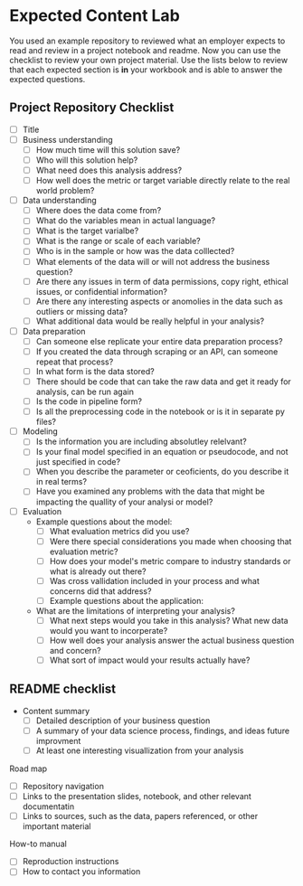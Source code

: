 # Expected Content Lab

You used an example repository to reviewed what an employer expects to read and review in a project notebook and readme. Now you can use the checklist to review your own project material. Use the lists below to review that each expected section is **in** your workbook and is able to answer the expected questions.


## Project Repository Checklist

- [ ] Title
- [ ] Business understanding
   - [ ] How much time will this solution save?
   - [ ] Who will this solution help?
   - [ ] What need does this analysis address?
   - [ ] How well does the metric or target variable directly relate to the real world problem?
- [ ] Data understanding
   - [ ] Where does the data come from?
   - [ ] What do the variables mean in actual language?
   - [ ] What is the target varialbe?
   - [ ] What is the range or scale of each variable?
   - [ ] Who is in the sample or how was the data colllected?
   - [ ] What elements of the data will or will not address the business question?
   - [ ] Are there any issues in term of data permissions, copy right, ethical issues, or confidential information?
   - [ ] Are there any interesting aspects or anomolies in the data such as outliers or missing data?
   - [ ] What additional data would be really helpful in your analysis?
- [ ] Data preparation
   - [ ] Can someone else replicate your entire data preparation process?
   - [ ] If you created the data through scraping or an API, can someone repeat that process?
   - [ ] In what form is the data stored?
   - [ ] There should be code that can take the raw data and get it ready for analysis, can be run again
   - [ ] Is the code in pipeline form?
   - [ ] Is all the preprocessing code in the notebook or is it in separate py files?
- [ ] Modeling
   - [ ] Is the information you are including absolutley relelvant?
   - [ ] Is your final model specified in an equation or pseudocode, and not just specified in code?
   - [ ] When you describe the parameter or ceoficients, do you describe it in real terms?
   - [ ] Have you examined any problems with the data that might be impacting the quallity of your analysi or model?
- [ ] Evaluation
   - Example questions about the model:
      - [ ] What evaluation metrics did you use?
      - [ ] Were there special considerations you made when choosing that evaluation metric?
      - [ ] How does your model's metric compare to industry standards or what is already out there?
      - [ ] Was cross vallidation included in your process and what concerns did that address?
      - [ ] Example questions about the application:
   - What are the limitations of interpreting your analysis?
      - [ ] What next steps would you take in this analysis? What new data would you want to incorperate?
      - [ ] How well does your analysis answer the actual business question and concern?
      - [ ] What sort of impact would your results actually have?

## README checklist

- Content summary
  - [ ] Detailed description of your business question
  - [ ] A summary of your data science process, findings, and ideas future improvment
  - [ ] At least one interesting visuallization from your analysis

Road map
  - [ ] Repository navigation
  - [ ] Links to the presentation slides, notebook, and other relevant documentatin
  - [ ] Links to sources, such as the data, papers referenced, or other important material

How-to manual
  - [ ] Reproduction instructions
  - [ ] How to contact you information
